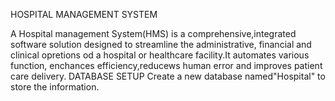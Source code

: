 HOSPITAL MANAGEMENT SYSTEM


A Hospital management System(HMS) is a comprehensive,integrated software solution designed to streamline the administrative,
financial and clinical opretions od a hospital or healthcare facility.It automates various function,
enchances efficiency,reducews human error and improves patient care delivery.
DATABASE SETUP
Create a new database named"Hospital" to store the information.
